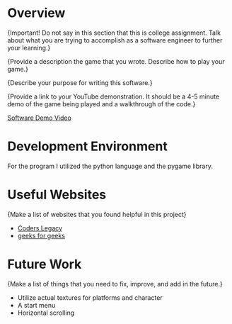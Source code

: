 # Overview

{Important!  Do not say in this section that this is college assignment.  Talk about what you are trying to accomplish as a software engineer to further your learning.}

{Provide a description the game that you wrote. Describe how to play your game.}

{Describe your purpose for writing this software.}

{Provide a link to your YouTube demonstration.  It should be a 4-5 minute demo of the game being played and a walkthrough of the code.}

[Software Demo Video](http://youtube.link.goes.here)

# Development Environment

For the program I utilized the python language and the pygame library.


# Useful Websites

{Make a list of websites that you found helpful in this project}
* [Coders Legacy](https://coderslegacy.com/python/pygame-platformer-game-development/)
* [geeks for geeks](https://www.geeksforgeeks.org/introduction-to-pygame/)

# Future Work

{Make a list of things that you need to fix, improve, and add in the future.}
* Utilize actual textures for platforms and character
* A start menu
* Horizontal scrolling